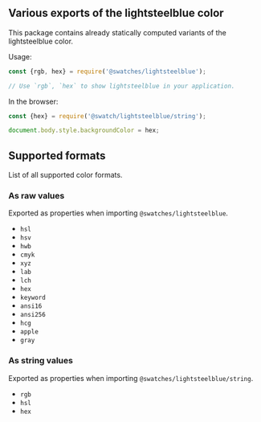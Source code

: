 ## Various exports of the lightsteelblue color

This package contains already statically computed variants of the lightsteelblue color.

Usage:
```js
const {rgb, hex} = require('@swatches/lightsteelblue');

// Use `rgb`, `hex` to show lightsteelblue in your application.
```

In the browser:
```js
const {hex} = require('@swatch/lightsteelblue/string');

document.body.style.backgroundColor = hex;
```

## Supported formats


List of all supported color formats.

### As raw values

Exported as properties when importing `@swatches/lightsteelblue`.

- `hsl`
- `hsv`
- `hwb`
- `cmyk`
- `xyz`
- `lab`
- `lch`
- `hex`
- `keyword`
- `ansi16`
- `ansi256`
- `hcg`
- `apple`
- `gray`

### As string values

Exported as properties when importing `@swatches/lightsteelblue/string`.

- `rgb`
- `hsl`
- `hex`
